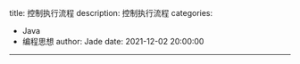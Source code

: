 title: 控制执行流程
description: 控制执行流程
categories: 
  - Java
  - 编程思想
author: Jade
date: 2021-12-02 20:00:00
---
